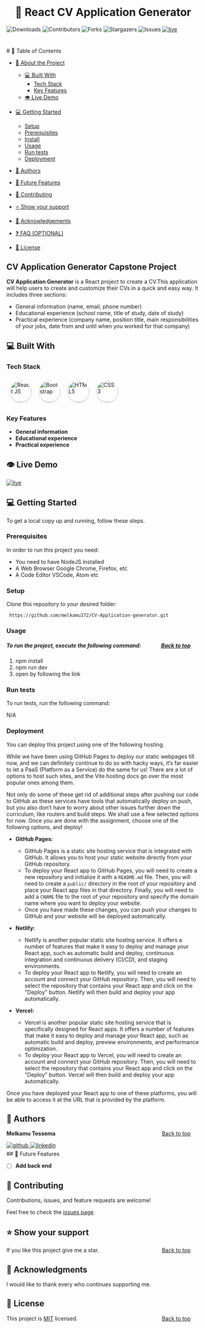<br>
<a name="readme-top"></a>
  <h1 align="center">
 🎯  React CV Application Generator <a name="about-project"></a>
  </h1>

  <p align="">

![Downloads](https://img.shields.io/github/downloads/melkamu372/CV-Application-generator/total) ![Contributors](https://img.shields.io/github/contributors/melkamu372/CV-Application-generator?color=dark-green) ![Forks](https://img.shields.io/github/forks/melkamu372/CV-Application-generator?style=social) ![Stargazers](https://img.shields.io/github/stars/melkamu372/CV-Application-generator?style=social) ![Issues](https://img.shields.io/github/issues/melkamu372/CV-Application-generator) <a href="https://melkamu372.github.io/CV-Application-generator/" target="_blank"><img src="https://img.shields.io/badge/Live%20Demo-blue" alt="live" />
</a>

<div align="">
 <h1></h1>
</div>
# 📗 Table of Contents

- [📖 About the Project](#about-project)

  - [💻  Built With](#built-with)
    - [Tech Stack](#tech-stack)
    - [Key Features](#key-features)
  - [👁 Live Demo](#live-demo)
- [💻 Getting Started](#getting-started)
  - [Setup](#setup)
  - [Prerequisites](#prerequisites)
  - [Install](#install)
  - [Usage](#usage)
  - [Run tests](#run-tests)
  - [Deployment](#deployment)
- [👥 Authors](#authors)
- [🔭 Future Features](#future-features)
- [🤝 Contributing](#contributing)
- [⭐️ Show your support](#support)
- [🙏 Acknowledgements](#acknowledgements)
- [❓ FAQ (OPTIONAL)](#faq)
- [📝 License](#license)

 ##  CV Application Generator Capstone Project <a name="about-project"></a>

**CV Application Generator**  is a React project to create a CV.This application will help users to create and customize their CVs in a quick and easy way.  It includes three sections:
* General information (name, email, phone number)
* Educational experience (school name, title of study, date of study)
* Practical experience (company name, position title, main responsibilities of your jobs, date from and until when you worked for that company)


## 💻 Built With <a name="built-with"></a>

### Tech Stack <a name="tech-stack"></a>


<div style="display: flex; flex-wrap: wrap;">
    <a href="https://reactjs.org/" target="_blank" style="text-decoration: none; margin: 10px;">
    <img src="https://uxwing.com/wp-content/themes/uxwing/download/brands-and-social-media/react-js-icon.svg" alt="React JS" width="55" height="55" style="border-radius: 50%; box-shadow: 0 2px 4px rgba(0, 0, 0, 0.2); transition: transform 0.3s;">
  </a>

  <a href="https://getbootstrap.com/" target="_blank" style="text-decoration: none; margin: 10px;">
    <img src="https://uxwing.com/wp-content/themes/uxwing/download/brands-and-social-media/bootstrap-4-icon.png" alt="Bootstrap" width="55" height="55" style="border-radius: 50%; box-shadow: 0 2px 4px rgba(0, 0, 0, 0.2); transition: transform 0.3s;">
  </a>
  
  <a href="https://www.w3.org/html/" target="_blank" style="text-decoration: none; margin: 10px;">
    <img src="https://uxwing.com/wp-content/themes/uxwing/download/brands-and-social-media/html-icon.svg" alt="HTML5" width="55" height="55" style="border-radius: 50%; box-shadow: 0 2px 4px rgba(0, 0, 0, 0.2); transition: transform 0.3s;">
  </a>

  <a href="https://www.w3schools.com/css/" target="_blank" style="text-decoration: none; margin: 10px;">
    <img src="https://uxwing.com/wp-content/themes/uxwing/download/brands-and-social-media/css-icon.svg" alt="CSS3" width="55" height="55" style="border-radius: 50%; box-shadow: 0 2px 4px rgba(0, 0, 0, 0.2); transition: transform 0.3s;">
  </a>
 
</div>

### Key Features <a name="key-features"></a>
- **General information**
- **Educational experience**
- **Practical experience**
## 👁 Live Demo <a name="live-demo"></a>
<a href="https://melkamu372.github.io/CV-Application-generator/" target="_blank">
<img src="https://img.shields.io/badge/live-%231E77B5.svg?&style=for-the-badge&width=50%" alt="live" />
</a>

## 💻 Getting Started <a name="getting-started"></a>

To get a local copy up and running, follow these steps.

### Prerequisites

In order to run this project you need:

- You need to have NodeJS installed
- A Web Browser Google Chrome, Firefox, etc
- A Code Editor VSCode, Atom etc 

### Setup

Clone this repository to your desired folder:

```
 https://github.com/melkamu372/CV-Application-generator.git
```
 
### Usage     

##### To run the project, execute the following command:  <a style="float: right;margin-right:1.5rem" href="#readme-top">Back to top</a>

1. npm install 
2. npm run dev
3. open by following the link

### Run tests

To run tests, run the following command:

N/A

### Deployment

You can deploy this project using one of the following hosting.

While we have been using GitHub Pages to deploy our static webpages till now, and we can definitely continue to do so with hacky ways, it’s far easier to let a PaaS (Platform as a Service) do the same for us! There are a lot of options to host such sites, and the Vite hosting docs go over the most popular ones among them.

Not only do some of these get rid of additional steps after pushing our code to GitHub as these services have tools that automatically deploy on push, but you also don’t have to worry about other issues further down the curriculum, like routers and build steps. We shall use a few selected options for now. Once you are done with the assignment, choose one of the following options, and deploy!

* **GitHub Pages:**
    * GitHub Pages is a static site hosting service that is integrated with GitHub. It allows you to host your static website directly from your GitHub repository.
    * To deploy your React app to GitHub Pages, you will need to create a new repository and initialize it with a `README.md` file. Then, you will need to create a `public/` directory in the root of your repository and place your React app files in that directory. Finally, you will need to add a `CNAME` file to the root of your repository and specify the domain name where you want to deploy your website.
    * Once you have made these changes, you can push your changes to GitHub and your website will be deployed automatically.

* **Netlify:**
    * Netlify is another popular static site hosting service. It offers a number of features that make it easy to deploy and manage your React app, such as automatic build and deploy, continuous integration and continuous delivery (CI/CD), and staging environments.
    * To deploy your React app to Netlify, you will need to create an account and connect your GitHub repository. Then, you will need to select the repository that contains your React app and click on the "Deploy" button. Netlify will then build and deploy your app automatically.

* **Vercel:**
    * Vercel is another popular static site hosting service that is specifically designed for React apps. It offers a number of features that make it easy to deploy and manage your React app, such as automatic build and deploy, preview environments, and performance optimization.
    * To deploy your React app to Vercel, you will need to create an account and connect your GitHub repository. Then, you will need to select the repository that contains your React app and click on the "Deploy" button. Vercel will then build and deploy your app automatically.

Once you have deployed your React app to one of these platforms, you will be able to access it at the URL that is provided by the platform.

## 👥 Authors <a name="authors"></a>

  **Melkamu Tessema**   <a style="float: right;margin-right:1.5rem" href="#readme-top">Back to top</a>

<div align="">
<a href="https://github.com/https://github.com/melkamu372" target="_blank">
<img src=https://img.shields.io/badge/github-%2324292e.svg?&style=for-the-badge&logo=github&logoColor=white alt=github style="margin-bottom: 5px;" />
</a>
<a href="https://linkedin.com/in/https://www.linkedin.com/in/melkamu372/" target="_blank">
<img src=https://img.shields.io/badge/linkedin-%231E77B5.svg?&style=for-the-badge&logo=linkedin&logoColor=white alt=linkedin style="margin-bottom: 5px;" />
</a>  
</div> 
## 🔭 Future Features <a name="future-features"></a>

- [ ] **Add back end**

## 🤝 Contributing <a name="contributing"></a>

Contributions, issues, and feature requests are welcome!

Feel free to check the [issues page](../../issues/).

## ⭐️ Show your support <a name="support"></a>

If you like this project give me a star. <a style="float: right;margin-right:1.5rem" href="#readme-top">Back to top</a>

## 🙏 Acknowledgments <a name="acknowledgements"></a>
I would like to thank every who continues supporting me.

## 📝 License <a name="license"></a>

This project is [MIT](./MIT.md) licensed. <a style="float: right;margin-right:1.5rem" href="#readme-top">Back to top</a>





